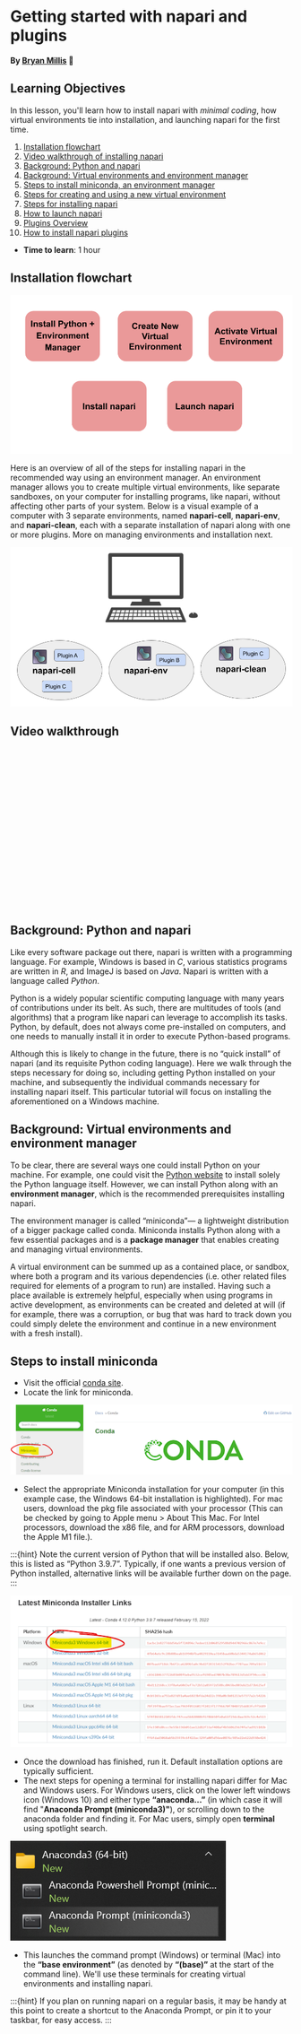 Getting started with napari and plugins
=======================
**By [Bryan Millis](https://chanzuckerberg.github.io/napari-segmentation-workshop/preface/whomadethis.html#bryan-millis) 🔬**
## Learning Objectives

In this lesson, you'll learn how to install napari with *minimal coding*, how virtual environments tie into installation, and launching napari for the first time. 

1.  [Installation flowchart](https://chanzuckerberg.github.io/napari-segmentation-workshop/onboard/gettingstarted.html#installation-flowchart)
2.  [Video walkthrough of installing napari](https://chanzuckerberg.github.io/napari-segmentation-workshop/onboard/gettingstarted.html#video-walkthrough)
3.  [Background: Python and napari](https://chanzuckerberg.github.io/napari-segmentation-workshop/onboard/gettingstarted.html#installation-of-python-via-an-environment-manager)
4.  [Background: Virtual environments and environment manager](https://chanzuckerberg.github.io/napari-segmentation-workshop/onboard/gettingstarted-2.html#creating-a-virtual-environment)
5.  [Steps to install miniconda, an environment manager](https://chanzuckerberg.github.io/napari-segmentation-workshop/onboard/gettingstarted-2.html#creating-a-virtual-environment)
6.  [Steps for creating and using a new virtual environment](https://github.com/chanzuckerberg/napari-segmentation-workshop/blob/main/content/onboard/gettingstarted-2.md#creating-a-virtual-environment)
8.  [Steps for installing napari](https://chanzuckerberg.github.io/napari-segmentation-workshop/onboard/gettingstarted-2.html#installation-of-napari)
9.  [How to launch napari](https://chanzuckerberg.github.io/napari-segmentation-workshop/onboard/gettingstarted-2.html#launching-napari-after-installation-session)
10.  [Plugins Overview](https://chanzuckerberg.github.io/napari-segmentation-workshop/onboard/gettingstarted-3.html#)
11.  [How to install napari plugins](https://chanzuckerberg.github.io/napari-segmentation-workshop/onboard/gettingstarted-3.html#plugin-installation-tutorial)

- **Time to learn**: 1 hour

## Installation flowchart

![napari installation flowchart](images/install_flowchart.png)

Here is an overview of all of the steps for installing napari in the recommended way using an environment manager. An environment manager allows you to create multiple virtual environments, like separate sandboxes, on your computer for installing programs, like napari, without affecting other parts of your system. Below is a visual example of a computer with 3 separate environments, named **napari-cell**, **napari-env**, and **napari-clean**, each with a separate installation of napari along with one or more plugins. More on managing environments and installation next.

![Example of a computer with 3 virtual environments](images/environments.png)

## Video walkthrough

<script src="https://fast.wistia.com/embed/medias/j0644yvc89.jsonp" async></script><script src="https://fast.wistia.com/assets/external/E-v1.js" async></script><div class="wistia_responsive_padding" style="padding:56.25% 0 0 0;position:relative;"><div class="wistia_responsive_wrapper" style="height:100%;left:0;position:absolute;top:0;width:100%;"><div class="wistia_embed wistia_async_j0644yvc89 seo=false videoFoam=true" style="height:100%;position:relative;width:100%"><div class="wistia_swatch" style="height:100%;left:0;opacity:0;overflow:hidden;position:absolute;top:0;transition:opacity 200ms;width:100%;"><img src="https://fast.wistia.com/embed/medias/j0644yvc89/swatch" style="filter:blur(5px);height:100%;object-fit:contain;width:100%;" alt="" aria-hidden="true" onload="this.parentNode.style.opacity=1;" /></div></div></div></div>

## Background: Python and napari

Like every software package out there, napari is written with a programming language. For example, Windows is based in *C*, various statistics programs are written in *R*, and ImageJ is based on *Java*. Napari is written with a language called *Python*. 

Python is a widely popular scientific computing language with many years of contributions under its belt. As such, there are multitudes of tools (and algorithms) that a program like napari can leverage to accomplish its tasks. Python, by default, does not always come pre-installed   on computers, and one needs to manually install it in order to execute Python-based programs.  

Although this is likely to change in the future, there is no “quick install” of napari (and its requisite Python coding language). Here we walk through the steps necessary for doing so, including getting Python installed on your machine, and subsequently the individual commands necessary for installing napari itself. This particular tutorial will focus on installing the aforementioned on a Windows machine. 

## Background: Virtual environments and environment manager

To be clear, there are several ways one could install Python on your machine. For example, one could visit the [Python website](https://www.python.org/) to install solely the Python language itself. However, we can install Python along with an **environment manager**, which is the recommended prerequisites installing napari.  

The environment manager is called “miniconda”— a lightweight distribution of a bigger package called conda. Miniconda installs Python along with a few essential packages and is a **package manager** that enables creating and managing virtual environments. 

A virtual environment can be summed up as a contained place, or sandbox, where both a program and its various dependencies (i.e. other related files required for elements of a program to run) are installed. Having such a place available is extremely helpful, especially when using programs in active development, as environments can be created and deleted at will (if for example, there was a corruption, or bug that was hard to track down you could simply delete the environment and continue in a new environment with a fresh install).

## Steps to install miniconda

- Visit the official [conda site](conda.io).
- Locate the link for miniconda. 

![Link to download miniconda](images/install-1.png)

- Select the appropriate Miniconda installation for your computer (in this example case, the Windows 64-bit installation is highlighted). For mac users, download the pkg file associated with your processor (This can be checked by going to Apple menu > About This Mac. For Intel processors, download the x86 file, and for ARM processors, download the Apple M1 file.).

:::{hint} 
Note the current version of Python that will be installed also. Below, this is listed as “Python 3.9.7”.  Typically, if one wants a previous version of Python installed, alternative links will be available further down on the page.
:::

![Downloading Miniconda for Windows](images/install-2.png)

- Once the download has finished, run it. Default installation options are typically sufficient.
- The next steps for opening a terminal for installing napari differ for Mac and Windows users. For Windows users, click on the lower left windows icon (Windows 10) and either type **“anaconda…”** (in which case it will find "**Anaconda Prompt (miniconda3)"**), or scrolling down to the anaconda folder and finding it. For Mac users, simply open **terminal** using spotlight search.

![Finding the Anaconda prompt](images/install-3.png)

- This launches the command prompt (Windows) or terminal (Mac) into the **“base environment”** (as denoted by **“(base)”** at the start of the command line). We'll use these terminals for creating virtual environments and installing napari.

:::{hint} 
If you plan on running napari on a regular basis, it may be handy at this point to create a shortcut to the Anaconda Prompt, or pin it to your taskbar, for easy access.
:::
